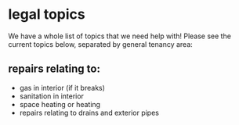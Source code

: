 # legal topics

We have a whole list of topics that we need help with! Please see the current topics below, separated by general tenancy area:

## repairs relating to: 
 - gas in interior (if it breaks)
 - sanitation in interior 
 - space heating or heating
 - repairs relating to drains and exterior pipes
